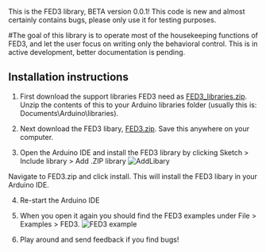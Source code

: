 This is the FED3 library, BETA version 0.0.1!  This code is new and almost certainly contains bugs, please only use it for testing purposes.

#The goal of this library is to operate most of the housekeeping functions of FED3, and let the user focus on writing only the behavioral control.  This is in active development, better documentation is pending.

## Installation instructions
1. First download the support libraries FED3 need as [FED3_libraries.zip](https://github.com/KravitzLabDevices/FED3/blob/master/FED3_library/FED3_support_libraries.zip). Unzip the contents of this to your Arduino libraries folder (usually this is: Documents\Arduino\libraries). 

2. Next download the FED3  libary, [FED3.zip](https://github.com/KravitzLabDevices/FED3/blob/master/FED3_library/FED3.zip). Save this anywhere on your computer. 

3. Open the Arduino IDE and install the FED3 library by clicking Sketch > Include library > Add .ZIP library 
![AddLibary](https://raw.githubusercontent.com/KravitzLabDevices/FED3/master/photos/AddZipLibrary.bmp)

Navigate to FED3.zip and click install.  This will install the FED3 libary in your Arduino IDE.

4. Re-start the Arduino IDE

5. When you open it again you should find the FED3 examples under File > Examples > FED3.
![FED3 example](https://raw.githubusercontent.com/KravitzLabDevices/FED3/master/photos/FED3example.png)

6. Play around and send feedback if you find bugs!



